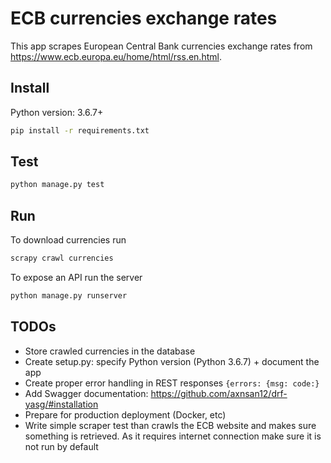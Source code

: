 # ECB currencies exchange rates

This app scrapes European Central Bank currencies exchange rates from https://www.ecb.europa.eu/home/html/rss.en.html.

## Install

Python version: 3.6.7+

```bash
pip install -r requirements.txt
```

## Test

```bash
python manage.py test
```

## Run

To download currencies run
```bash
scrapy crawl currencies
```

To expose an API run the server
```bash
python manage.py runserver
```

## TODOs

- Store crawled currencies in the database
- Create setup.py: specify Python version (Python 3.6.7) + document the app
- Create proper error handling in REST responses `{errors: {msg: code:}`
- Add Swagger documentation: https://github.com/axnsan12/drf-yasg/#installation
- Prepare for production deployment (Docker, etc)
- Write simple scraper test than crawls the ECB website and makes sure something is retrieved. As it requires internet connection make sure it is not run by default